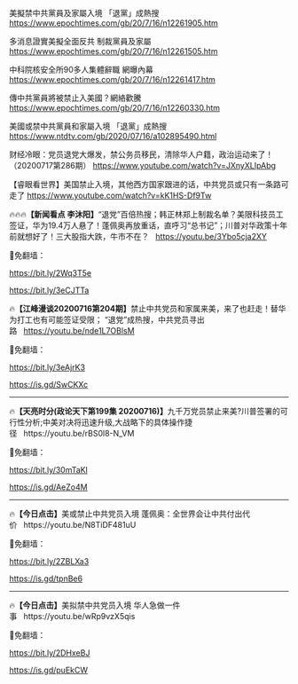 美擬禁中共黨員及家屬入境 「退黨」成熱搜
https://www.epochtimes.com/gb/20/7/16/n12261905.htm

多消息證實美擬全面反共 制裁黨員及家屬
https://www.epochtimes.com/gb/20/7/16/n12261505.htm

中科院核安全所90多人集體辭職 網曝內幕
https://www.epochtimes.com/gb/20/7/16/n12261417.htm

傳中共黨員將被禁止入美國？網絡歡騰
https://www.epochtimes.com/gb/20/7/16/n12260330.htm

美國或禁中共黨員和家屬入境 「退黨」成熱搜
https://www.ntdtv.com/gb/2020/07/16/a102895490.html

财经冷眼：党员退党大爆发，禁公务员移民，清除华人户籍，政治运动来了！（20200717第286期）
https://www.youtube.com/watch?v=JXnyXLIpAbg

【睿眼看世界】美国禁止入境，其他西方国家跟进的话，中共党员或只有一条路可走了
https://www.youtube.com/watch?v=kK1HS-Df9Tw

🔥🔥🔥<b>【新闻看点 李沐阳】</b>“退党”百倍热搜；韩正林郑上制裁名单？美限科技员工签证，华为19.4万人悬了！蓬佩奥再放重话，直呼习“总书记”；川普对华政策十年前就想好了！三大股指大跌，牛市不在？&nbsp;&nbsp;&nbsp;https://youtu.be/3Ybo5cja2XY<p>

🎯免翻墙：<p>
https://bit.ly/2Wq3T5e<p>
https://bit.ly/3eCJTTa

🔥<b>【江峰漫谈20200716第204期】</b>禁止中共党员和家属来美，来了也赶走！替华为打工也有可能签证受限； “退党”成热搜，中共党员寻出路&nbsp;&nbsp;&nbsp;https://youtu.be/nde1L7OBlsM<p>

🎯免翻墙：<p>
https://bit.ly/3eAjrK3<p>
https://is.gd/SwCKXc

<hr>
🔥<b>【天亮时分(政论天下第199集 20200716)】</b>九千万党员禁止来美?川普签署的可行性分析;中美对决将迅速升级,大战略下的具体操作捷径&nbsp;&nbsp;&nbsp;https://youtu.be/rBS0l8-N_VM<p>

🎯免翻墙：<p>
https://bit.ly/30mTaKl<p>
https://is.gd/AeZo4M

<hr>
🔥<b>【今日点击】</b>美或禁止中共党员入境 蓬佩奥：全世界会让中共付出代价&nbsp;&nbsp;&nbsp;https://youtu.be/N8TiDF481uU<p>

🎯免翻墙：<p>
https://bit.ly/2ZBLXa3<p>
https://is.gd/tpnBe6

<hr>
🔥<b>【今日点击】</b>美拟禁中共党员入境 华人急做一件事&nbsp;&nbsp;&nbsp;https://youtu.be/wRp9vzX5qis<p>

🎯免翻墙：<p>
https://bit.ly/2DHxeBJ<p>
https://is.gd/puEkCW
